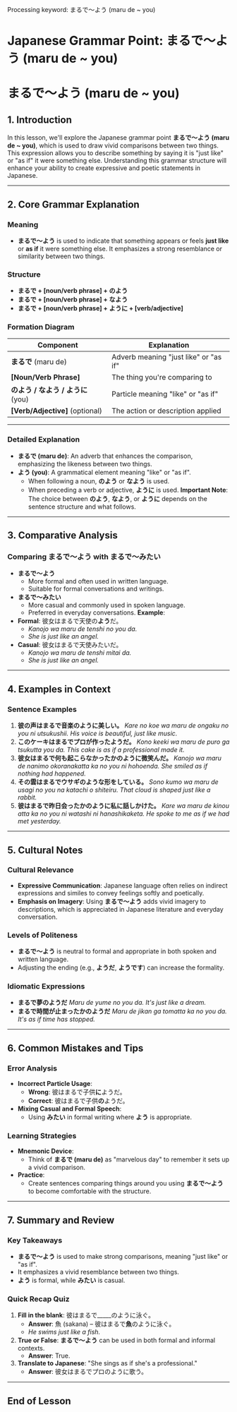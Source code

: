 Processing keyword: まるで～よう (maru de ~ you)
# Japanese Grammar Point: まるで～よう (maru de ~ you)
# まるで〜よう (maru de ~ you)
## 1. Introduction
In this lesson, we'll explore the Japanese grammar point **まるで〜よう (maru de ~ you)**, which is used to draw vivid comparisons between two things. This expression allows you to describe something by saying it is "just like" or "as if" it were something else. Understanding this grammar structure will enhance your ability to create expressive and poetic statements in Japanese.

---
## 2. Core Grammar Explanation
### Meaning
- **まるで〜よう** is used to indicate that something appears or feels **just like** or **as if** it were something else. It emphasizes a strong resemblance or similarity between two things.
### Structure
- **まるで + [noun/verb phrase] + のよう**
- **まるで + [noun/verb phrase] + なよう**
- **まるで + [noun/verb phrase] + ように + [verb/adjective]**
### Formation Diagram
| Component                           | Explanation                                 |
|-------------------------------------|---------------------------------------------|
| **まるで** (maru de)                 | Adverb meaning "just like" or "as if"       |
| **[Noun/Verb Phrase]**              | The thing you're comparing to               |
| **のよう / なよう / ように** (you)  | Particle meaning "like" or "as if"          |
| **[Verb/Adjective]** (optional)     | The action or description applied           |
---
### Detailed Explanation
- **まるで (maru de)**: An adverb that enhances the comparison, emphasizing the likeness between two things.
- **よう (you)**: A grammatical element meaning "like" or "as if".
  - When following a noun, **のよう** or **なよう** is used.
  - When preceding a verb or adjective, **ように** is used.
**Important Note**: The choice between **のよう**, **なよう**, or **ように** depends on the sentence structure and what follows.
---
## 3. Comparative Analysis
### Comparing **まるで〜よう** with **まるで〜みたい**
- **まるで〜よう**
  - More formal and often used in written language.
  - Suitable for formal conversations and writings.
- **まるで〜みたい**
  - More casual and commonly used in spoken language.
  - Preferred in everyday conversations.
**Example**:
- **Formal**: 彼女はまるで天使の**よう**だ。
  - *Kanojo wa maru de tenshi no you da.*
  - *She is just like an angel.*
- **Casual**: 彼女はまるで天使みたいだ。
  - *Kanojo wa maru de tenshi mitai da.*
  - *She is just like an angel.*
---
## 4. Examples in Context
### Sentence Examples
1. **彼の声はまるで音楽のように美しい。**
   *Kare no koe wa maru de ongaku no you ni utsukushii.*
   *His voice is beautiful, just like music.*
2. **このケーキはまるでプロが作ったようだ。**
   *Kono keeki wa maru de puro ga tsukutta you da.*
   *This cake is as if a professional made it.*
3. **彼女はまるで何も起こらなかったかのように微笑んだ。**
   *Kanojo wa maru de nanimo okoranakatta ka no you ni hohoenda.*
   *She smiled as if nothing had happened.*
4. **その雲はまるでウサギのような形をしている。**
   *Sono kumo wa maru de usagi no you na katachi o shiteiru.*
   *That cloud is shaped just like a rabbit.*
5. **彼はまるで昨日会ったかのように私に話しかけた。**
   *Kare wa maru de kinou atta ka no you ni watashi ni hanashikaketa.*
   *He spoke to me as if we had met yesterday.*
---
## 5. Cultural Notes
### Cultural Relevance
- **Expressive Communication**: Japanese language often relies on indirect expressions and similes to convey feelings softly and poetically.
- **Emphasis on Imagery**: Using **まるで〜よう** adds vivid imagery to descriptions, which is appreciated in Japanese literature and everyday conversation.
### Levels of Politeness
- **まるで〜よう** is neutral to formal and appropriate in both spoken and written language.
- Adjusting the ending (e.g., **ようだ**, **ようです**) can increase the formality.
### Idiomatic Expressions
- **まるで夢のようだ**
  *Maru de yume no you da.*
  *It's just like a dream.*
- **まるで時間が止まったかのようだ**
  *Maru de jikan ga tomatta ka no you da.*
  *It's as if time has stopped.*
---
## 6. Common Mistakes and Tips
### Error Analysis
- **Incorrect Particle Usage**:
  - **Wrong**: 彼はまるで子供**に**ようだ。
  - **Correct**: 彼はまるで子供**の**ようだ。
- **Mixing Casual and Formal Speech**:
  - Using **みたい** in formal writing where **よう** is appropriate.
### Learning Strategies
- **Mnemonic Device**:
  - Think of **まるで (maru de)** as "marvelous day" to remember it sets up a vivid comparison.
- **Practice**:
  - Create sentences comparing things around you using **まるで〜よう** to become comfortable with the structure.
---
## 7. Summary and Review
### Key Takeaways
- **まるで〜よう** is used to make strong comparisons, meaning "just like" or "as if".
- It emphasizes a vivid resemblance between two things.
- **よう** is formal, while **みたい** is casual.
### Quick Recap Quiz
1. **Fill in the blank**: 彼はまるで_____のように泳ぐ。
   - **Answer**: 魚 (sakana) – 彼はまるで**魚**のように泳ぐ。
   - *He swims just like a fish.*
2. **True or False**: **まるで〜よう** can be used in both formal and informal contexts.
   - **Answer**: True.
3. **Translate to Japanese**: "She sings as if she's a professional."
   - **Answer**: 彼女はまるでプロのように歌う。
---
**End of Lesson**
---
